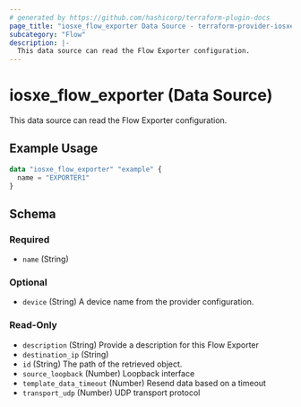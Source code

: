 ```yaml
---
# generated by https://github.com/hashicorp/terraform-plugin-docs
page_title: "iosxe_flow_exporter Data Source - terraform-provider-iosxe"
subcategory: "Flow"
description: |-
  This data source can read the Flow Exporter configuration.
---
```


# iosxe_flow_exporter (Data Source)

This data source can read the Flow Exporter configuration.

## Example Usage

```terraform
data "iosxe_flow_exporter" "example" {
  name = "EXPORTER1"
}
```

<!-- schema generated by tfplugindocs -->
## Schema

### Required

- `name` (String)

### Optional

- `device` (String) A device name from the provider configuration.

### Read-Only

- `description` (String) Provide a description for this Flow Exporter
- `destination_ip` (String)
- `id` (String) The path of the retrieved object.
- `source_loopback` (Number) Loopback interface
- `template_data_timeout` (Number) Resend data based on a timeout
- `transport_udp` (Number) UDP transport protocol
